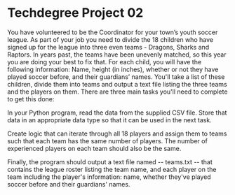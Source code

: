 # Techdegree Project 02

You have volunteered to be the Coordinator for your town’s youth soccer league. As part of your job you need to divide the 18 children who have signed up for the league into three even teams - Dragons, Sharks and Raptors. In years past, the teams have been unevenly matched, so this year you are doing your best to fix that. For each child, you will have the following information: Name, height (in inches), whether or not they have played soccer before, and their guardians’ names. You'll take a list of these children, divide them into teams and output a text file listing the three teams and the players on them. There are three main tasks you'll need to complete to get this done:

In your Python program, read the data from the supplied CSV file. Store that data in an appropriate data type so that it can be used in the next task.

Create logic that can iterate through all 18 players and assign them to teams such that each team has the same number of players. The number of experienced players on each team should also be the same.

Finally, the program should output a text file named -- teams.txt -- that contains the league roster listing the team name, and each player on the team including the player's information: name, whether they've played soccer before and their guardians' names.